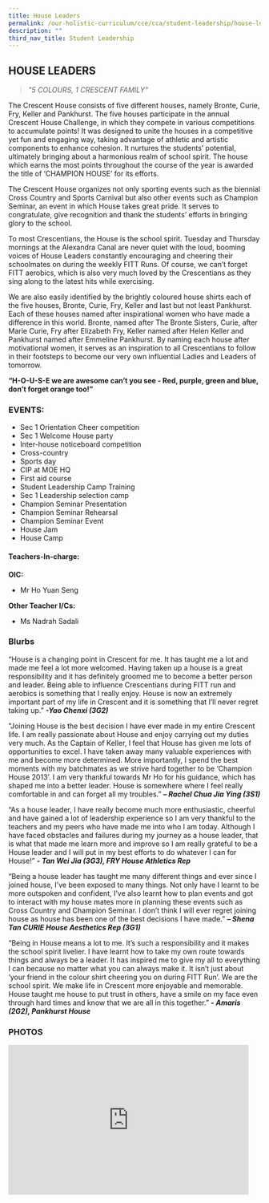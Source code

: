 ```yaml
---
title: House Leaders
permalink: /our-holistic-curriculum/cce/cca/student-leadership/house-leaders/
description: ""
third_nav_title: Student Leadership
---
```

## **HOUSE LEADERS**

>*"5 COLOURS, 1 CRESCENT FAMILY"*

The Crescent House consists of five different houses, namely Bronte, Curie, Fry, Keller and Pankhurst. The five houses participate in the annual Crescent House Challenge, in which they compete in various competitions to accumulate points! It was designed to unite the houses in a competitive yet fun and engaging way, taking advantage of athletic and artistic components to enhance cohesion. It nurtures the students’ potential, ultimately bringing about a harmonious realm of school spirit. The house which earns the most points throughout the course of the year is awarded the title of ‘CHAMPION HOUSE’ for its efforts.

The Crescent House organizes not only sporting events such as the biennial Cross Country and Sports Carnival but also other events such as Champion Seminar, an event in which House takes great pride. It serves to congratulate, give recognition and thank the students’ efforts in bringing glory to the school.

To most Crescentians, the House is the school spirit. Tuesday and Thursday mornings at the Alexandra Canal are never quiet with the loud, booming voices of House Leaders constantly encouraging and cheering their schoolmates on during the weekly FITT Runs. Of course, we can’t forget FITT aerobics, which is also very much loved by the Crescentians as they sing along to the latest hits while exercising.

We are also easily identified by the brightly coloured house shirts each of the five houses, Bronte, Curie, Fry, Keller and last but not least Pankhurst. Each of these houses named after inspirational women who have made a difference in this world. Bronte, named after The Bronte Sisters, Curie, after Marie Curie, Fry after Elizabeth Fry, Keller named after Helen Keller and Pankhurst named after Emmeline Pankhurst. By naming each house after motivational women, it serves as an inspiration to all Crescentians to follow in their footsteps to become our very own influential Ladies and Leaders of tomorrow.

**“H-O-U-S-E we are awesome can’t you see - Red, purple, green and blue, don’t forget orange too!”**


### **EVENTS:**
*   Sec 1 Orientation Cheer competition
*   Sec 1 Welcome House party
*   Inter-house noticeboard competition
*   Cross-country
*   Sports day
*   CIP at MOE HQ
*   First aid course
*   Student Leadership Camp Training
*   Sec 1 Leadership selection camp
*   Champion Seminar Presentation
*   Champion Seminar Rehearsal
*   Champion Seminar Event
*   House Jam
*   House Camp

#### **Teachers-In-charge:**
**OIC:**  
* Mr Ho Yuan Seng
  
**Other Teacher I/Cs:**  
* Ms Nadrah Sadali


### **Blurbs**

“House is a changing point in Crescent for me. It has taught me a lot and made me feel a lot more welcomed. Having taken up a house is a great responsibility and it has definitely groomed me to become a better person and leader. Being able to influence Crescentians during FITT run and aerobics is something that I really enjoy. House is now an extremely important part of my life in Crescent and it is something that I’ll never regret taking up.”
***-Yao Chenxi (3G2)***

 "Joining House is the best decision I have ever made in my entire Crescent life. I am really passionate about House and enjoy carrying out my duties very much. As the Captain of Keller, I feel that House has given me lots of opportunities to excel. I have taken away many valuable experiences with me and become more determined. More importantly, I spend the best moments with my batchmates as we strive hard together to be ‘Champion House 2013’. I am very thankful towards Mr Ho for his guidance, which has shaped me into a better leader. House is somewhere where I feel really comfortable in and can forget all my troubles.”
***– Rachel Chua Jia Ying (3S1)***

 “As a house leader, I have really become much more enthusiastic, cheerful and have gained a lot of leadership experience so I am very thankful to the teachers and my peers who have made me into who I am today. Although I have faced obstacles and failures during my journey as a house leader, that is what that made me learn more and improve so I am really grateful to be a House leader and I will put in my best efforts to do whatever I can for House!”
***- Tan Wei Jia (3G3), FRY House Athletics Rep***

“Being a house leader has taught me many different things and ever since I joined house, I’ve been exposed to many things. Not only have I learnt to be more outspoken and confident, I’ve also learnt how to plan events and got to interact with my house mates more in planning these events such as Cross Country and Champion Seminar. I don’t think I will ever regret joining house as house has been one of the best decisions I have made.”
***– Shena Tan CURIE House Aesthetics Rep (3G1)***

“Being in House means a lot to me. It’s such a responsibility and it makes the school spirit livelier. I have learnt how to take my own route towards things and always be a leader. It has inspired me to give my all to everything I can because no matter what you can always make it. It isn’t just about ‘your friend in the colour shirt cheering you on during FITT Run’. We are the school spirit. We make life in Crescent more enjoyable and memorable. House taught me house to put trust in others, have a smile on my face even through hard times and know that we are all in this together.”
***- Amaris (2G2), Pankhurst House***


### **PHOTOS** ###

<iframe src="https://docs.google.com/presentation/d/e/2PACX-1vTdMse3_ocbduELr-QgeF5MnWex9O59Za4dh7iWeeKcuw5tJay5hECIZbmjDgxaFVCYEeqYkgKwyHSG/embed?start=true&loop=true&delayms=3000" frameborder="0" width="480" height="299" allowfullscreen="true"></iframe>
